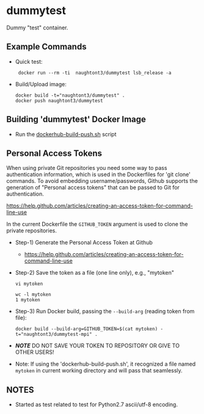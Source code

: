dummytest
=========

Dummy "test" container.



Example Commands
----------------
- Quick test: 

    ```
     docker run --rm -ti  naughtont3/dummytest lsb_release -a

    ```

- Build/Upload image:

    ```
    docker build -t="naughtont3/dummytest" .
    docker push naughtont3/dummytest 
    ```


Building 'dummytest' Docker Image
---------------------------------------
- Run the [dockerhub-build-push.sh](dockerhub-build-push.sh) script




Personal Access Tokens
----------------------

When using private Git repositories you need some way to pass authentication
information, which is used in the Dockerfiles for 'git clone' commands. 
To avoid embedding username/passwords, Github supports the generation of
"Personal access tokens" that can be passed to Git for authentication.

  https://help.github.com/articles/creating-an-access-token-for-command-line-use

In the current Dockerfile the ```GITHUB_TOKEN``` argument is used to clone
the private repositories.

- Step-1) Generate the Personal Access Token at Github
    - https://help.github.com/articles/creating-an-access-token-for-command-line-use

- Step-2) Save the token as a file (one line only), e.g., "mytoken"

    ```
    vi mytoken

    wc -l mytoken 
    1 mytoken
    ```

- Step-3) Run Docker build, passing the  ```--build-arg``` (reading token from file):

    ```
    docker build --build-arg=GITHUB_TOKEN=$(cat mytoken) -t="naughtont3/dummytest-mpi" .
    ```

- ***NOTE*** DO NOT SAVE YOUR TOKEN TO REPOSITORY OR GIVE TO OTHER USERS!

- Note: If using the  'dockerhub-build-push.sh', it recognized a file named
    ```mytoken``` in current working directory and will pass that seamlessly.



NOTES
-----
- Started as test related to test for Python2.7 ascii/utf-8 encoding.

